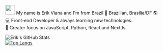 <img src="https://media.giphy.com/media/dalJ0CpF7hwmN1nZXe/giphy.gif" width="30px" position="absolute" bottom="0px"> My name is Erik Viana and I'm from Brazil 🏡 Brazilian, Brasília/DF 🌎 <br> 💻 Front-end Developer & always learning new technologies. <br> 🚀 Greater focus on JavaScript, Python, React and NextJs. <br>

![Erik's GitHub Stats](https://github-readme-stats.vercel.app/api?username=kinerik&hide=contribs,prs&theme=nightowl) <br>
[![Top Langs](https://github-readme-stats.vercel.app/api/top-langs/?username=kinerik&layout=compact&theme=nightowl)](https://github.com/kinerik) <br>
